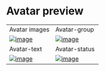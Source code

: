 # Avatar preview

<table>
  <tr>
    <td width="50%">Avatar images</td>
    <td width="50%">Avatar-group</td>
  </tr>

  <tr>
    <td width="50%">
        <a href="https://github.com/Clueless-Community/seamless-ui/blob/main/Avatar/src/avatar.html">
            <img src="https://live.staticflickr.com/65535/52665735167_a7a086641b_w.jpg" alt="image" border="0">
        </a>
    </td>
    <td width="50%">
        <a href="https://github.com/Clueless-Community/seamless-ui/blob/main/Avatar/src/avatar-group.html">
            <img src="https://live.staticflickr.com/65535/52665737742_d083ecff84_n.jpg" alt="image" border="0">
        </a>
    </td>
  </tr>

  <tr>
    <td width="50%">Avatar-text</td>
    <td width="50%">Avatar-status</td>
  </tr>
  <tr>
    <td width="50%">
        <a href="https://github.com/Clueless-Community/seamless-ui/blob/main/Avatar/src/avatar-text.html">
            <img src="https://live.staticflickr.com/65535/52666513344_8d9f189dfc_n.jpg" alt="image" border="0">
        </a>
    </td>
    <td width="50%">
        <a href="https://github.com/Clueless-Community/seamless-ui/blob/main/Avatar/src/avatar-status.html">
            <img src="https://live.staticflickr.com/65535/52666670225_247c89a095_w.jpg" alt="image" border="0">
        </a>
    </td>
  </tr>
</table>
